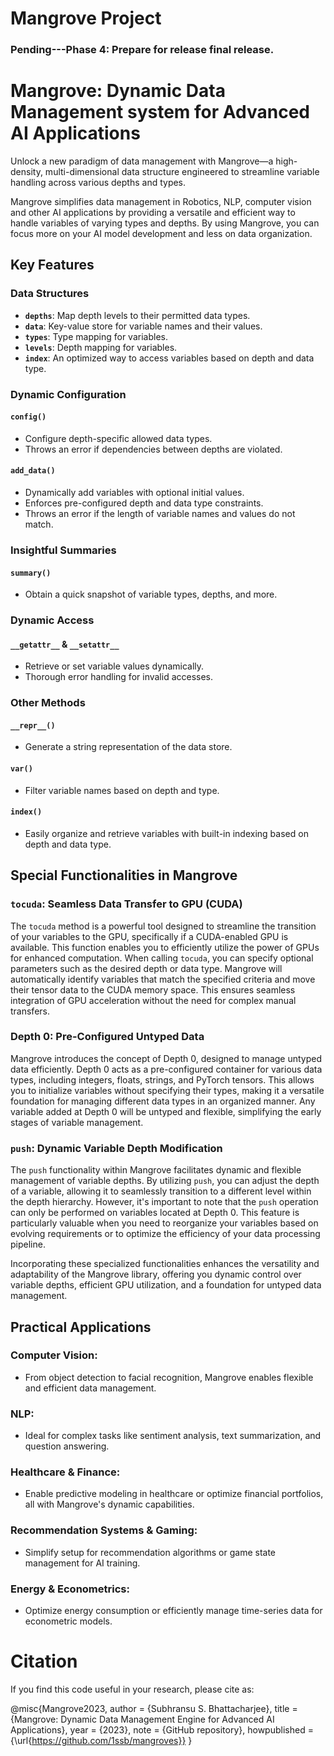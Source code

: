 # Mangrove Project

### Pending---Phase 4: Prepare for release final release.

# Mangrove: Dynamic Data Management system for Advanced AI Applications

Unlock a new paradigm of data management with Mangrove—a high-density, multi-dimensional data structure engineered to streamline variable handling across various depths and types.

Mangrove simplifies data management in Robotics, NLP, computer vision and other AI applications by providing a versatile and efficient way to handle variables of varying types and depths. By using Mangrove, you can focus more on your AI model development and less on data organization.

## Key Features

### Data Structures
- **`depths`**: Map depth levels to their permitted data types.
- **`data`**: Key-value store for variable names and their values.
- **`types`**: Type mapping for variables.
- **`levels`**: Depth mapping for variables.
- **`index`**: An optimized way to access variables based on depth and data type.

### Dynamic Configuration

#### `config()`
- Configure depth-specific allowed data types.
- Throws an error if dependencies between depths are violated.

#### `add_data()`
- Dynamically add variables with optional initial values.
- Enforces pre-configured depth and data type constraints.
- Throws an error if the length of variable names and values do not match.

### Insightful Summaries

#### `summary()`
- Obtain a quick snapshot of variable types, depths, and more.

### Dynamic Access

#### `__getattr__` & `__setattr__`
- Retrieve or set variable values dynamically.
- Thorough error handling for invalid accesses.

### Other Methods

#### `__repr__()`
- Generate a string representation of the data store.

#### `var()`
- Filter variable names based on depth and type.

#### `index()`
- Easily organize and retrieve variables with built-in indexing based on depth and data type.

## Special Functionalities in Mangrove

### `tocuda`: Seamless Data Transfer to GPU (CUDA)

The `tocuda` method is a powerful tool designed to streamline the transition of your variables to the GPU, specifically if a CUDA-enabled GPU is available. This function enables you to efficiently utilize the power of GPUs for enhanced computation. When calling `tocuda`, you can specify optional parameters such as the desired depth or data type. Mangrove will automatically identify variables that match the specified criteria and move their tensor data to the CUDA memory space. This ensures seamless integration of GPU acceleration without the need for complex manual transfers.

### Depth 0: Pre-Configured Untyped Data

Mangrove introduces the concept of Depth 0, designed to manage untyped data efficiently. Depth 0 acts as a pre-configured container for various data types, including integers, floats, strings, and PyTorch tensors. This allows you to initialize variables without specifying their types, making it a versatile foundation for managing different data types in an organized manner. Any variable added at Depth 0 will be untyped and flexible, simplifying the early stages of variable management.

### `push`: Dynamic Variable Depth Modification

The `push` functionality within Mangrove facilitates dynamic and flexible management of variable depths. By utilizing `push`, you can adjust the depth of a variable, allowing it to seamlessly transition to a different level within the depth hierarchy. However, it's important to note that the `push` operation can only be performed on variables located at Depth 0. This feature is particularly valuable when you need to reorganize your variables based on evolving requirements or to optimize the efficiency of your data processing pipeline.

Incorporating these specialized functionalities enhances the versatility and adaptability of the Mangrove library, offering you dynamic control over variable depths, efficient GPU utilization, and a foundation for untyped data management.

## Practical Applications

### Computer Vision:
- From object detection to facial recognition, Mangrove enables flexible and efficient data management.

### NLP:
- Ideal for complex tasks like sentiment analysis, text summarization, and question answering.

### Healthcare & Finance:
- Enable predictive modeling in healthcare or optimize financial portfolios, all with Mangrove's dynamic capabilities.

### Recommendation Systems & Gaming:
- Simplify setup for recommendation algorithms or game state management for AI training.

### Energy & Econometrics:
- Optimize energy consumption or efficiently manage time-series data for econometric models.

# Citation

If you find this code useful in your research, please cite as:

@misc{Mangrove2023,
  author = {Subhransu S. Bhattacharjee},
  title = {Mangrove: Dynamic Data Management Engine for Advanced AI Applications},
  year = {2023},
  note = {GitHub repository},
  howpublished = {\url{https://github.com/1ssb/mangroves}}
}
